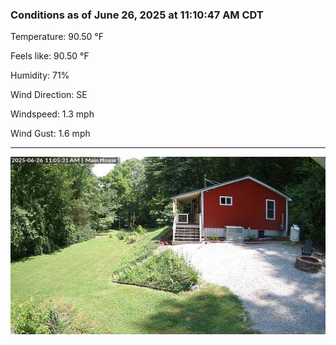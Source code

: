 ### Conditions as of June 26, 2025 at 11:10:47 AM CDT 

Temperature: 90.50 &deg;F

Feels like: 90.50 &deg;F

Humidity: 71%

Wind Direction: SE

Windspeed: 1.3 mph

Wind Gust: 1.6 mph

---

<img src="./images/latest.jpeg"/>

